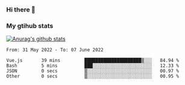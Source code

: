 ### Hi there 👋

### My gtihub stats

[![Anurag's github stats](https://github-readme-stats.vercel.app/api?username=gaozhidong)](https://github.com/gaozhidong/github-readme-stats)

<!--START_SECTION:waka-->

```text
From: 31 May 2022 - To: 07 June 2022

Vue.js       39 mins         █████████████████████▒░░░   84.94 %
Bash         5 mins          ███░░░░░░░░░░░░░░░░░░░░░░   12.33 %
JSON         0 secs          ▒░░░░░░░░░░░░░░░░░░░░░░░░   00.97 %
Other        0 secs          ▒░░░░░░░░░░░░░░░░░░░░░░░░   00.95 %
```

<!--END_SECTION:waka-->